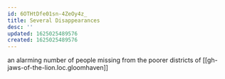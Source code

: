 ```yaml
---
id: 6OTHtDfe01sn-4ZeOy4z_
title: Several Disappearances
desc: ''
updated: 1625025489576
created: 1625025489576
---
```


an alarming number of people missing from the poorer districts of [[gh-jaws-of-the-lion.loc.gloomhaven]]
